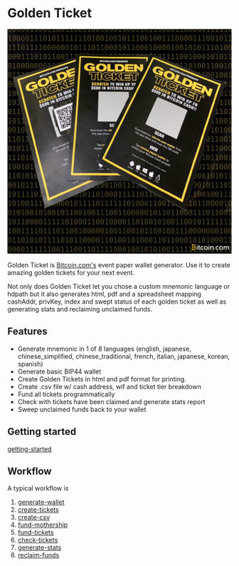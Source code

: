 # Golden Ticket

![Golden Ticket](images/gts.jpg)

Golden Ticket is [Bitcoin.com's](https://www.bitcoin.com) event paper wallet generator. Use it to create amazing golden tickets for your next event.

Not only does Golden Ticket let you chose a custom mnemonic language or hdpath but it also generates html, pdf and a spreadsheet mapping cashAddr, privKey, index and swept status of each golden ticket as well as generating stats and reclaiming unclaimed funds.

## Features

- Generate mnemonic in 1 of 8 languages (english, japanese, chinese_simplified, chinese_traditional, french, italian, japanese, korean, spanish)
- Generate basic BIP44 wallet
- Create Golden Tickets in html and pdf format for printing.
- Create .csv file w/ cash address, wif and ticket tier breakdown
- Fund all tickets programmatically
- Check with tickets have been claimed and generate stats report
- Sweep unclaimed funds back to your wallet

## Getting started

[getting-started](documentation/getting-started.md)

## Workflow

A typical workflow is

1. [generate-wallet](documentation/generate-wallet.md)
2. [create-tickets](documentation/create-tickets.md)
3. [create-csv](documentation/create-csv.md)
4. [fund-mothership](documentation/fund-mothership.md)
5. [fund-tickets](documentation/fund-tickets.md)
6. [check-tickets](documentation/check-tickets.md)
7. [generate-stats](documentation/generate-stats.md)
8. [reclaim-funds](documentation/reclaim-funds.md)
